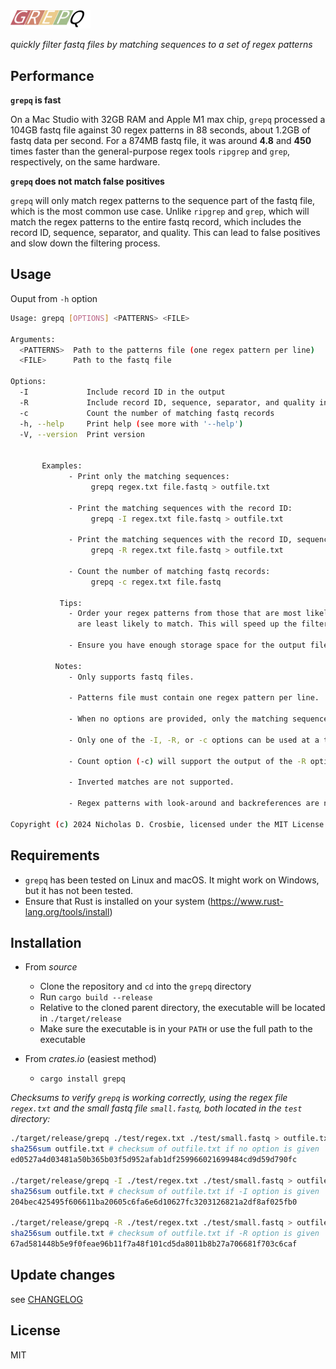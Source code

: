 <img src="src/grepq-icon.svg" width="128" />

_quickly filter fastq files by matching sequences to a set of regex patterns_

## Performance
**`grepq` is fast**

On a Mac Studio with 32GB RAM and Apple M1 max chip, `grepq` processed a 104GB fastq file against 30 regex patterns in 88 seconds, about 1.2GB of fastq data per second. For a 874MB fastq file, it was around **4.8** and **450** times faster than the general-purpose regex tools `ripgrep` and `grep`, respectively, on the same hardware. 

**`grepq` does not match false positives**

`grepq` will only match regex patterns to the sequence part of the fastq file, which is the most common use case. Unlike `ripgrep` and `grep`, which will match the regex patterns to the entire fastq record, which includes the record ID, sequence, separator, and quality. This can lead to false positives and slow down the filtering process.

## Usage 
Ouput from `-h` option
```bash
Usage: grepq [OPTIONS] <PATTERNS> <FILE>

Arguments:
  <PATTERNS>  Path to the patterns file (one regex pattern per line)
  <FILE>      Path to the fastq file

Options:
  -I             Include record ID in the output
  -R             Include record ID, sequence, separator, and quality in the output
  -c             Count the number of matching fastq records
  -h, --help     Print help (see more with '--help')
  -V, --version  Print version


       Examples:
             - Print only the matching sequences:
                  grepq regex.txt file.fastq > outfile.txt
        
             - Print the matching sequences with the record ID:
                  grepq -I regex.txt file.fastq > outfile.txt
        
             - Print the matching sequences with the record ID, sequence, separator, and quality fields
                  grepq -R regex.txt file.fastq > outfile.txt
        
             - Count the number of matching fastq records:
                  grepq -c regex.txt file.fastq

           Tips:
             - Order your regex patterns from those that are most likely to match to those that
               are least likely to match. This will speed up the filtering process.

             - Ensure you have enough storage space for the output file.

          Notes:
             - Only supports fastq files.

             - Patterns file must contain one regex pattern per line.

             - When no options are provided, only the matching sequences are printed.

             - Only one of the -I, -R, or -c options can be used at a time.

             - Count option (-c) will support the output of the -R option since it is in fastq format.
             
             - Inverted matches are not supported.
        
             - Regex patterns with look-around and backreferences are not supported.

Copyright (c) 2024 Nicholas D. Crosbie, licensed under the MIT License.
```


## Requirements

- `grepq` has been tested on Linux and macOS. It might work on Windows, but it has not been tested.
- Ensure that Rust is installed on your system (https://www.rust-lang.org/tools/install)

## Installation

- From *source*
    - Clone the repository and `cd` into the `grepq` directory
    - Run `cargo build --release`
    - Relative to the cloned parent directory, the executable will be located in `./target/release`
    - Make sure the executable is in your `PATH` or use the full path to the executable

- From *crates.io* (easiest method)
    - `cargo install grepq`

_Checksums to verify `grepq` is working correctly, using the regex file `regex.txt` and the small fastq file `small.fastq`, both located in the `test` directory:_

```bash
./target/release/grepq ./test/regex.txt ./test/small.fastq > outfile.txt
sha256sum outfile.txt # checksum of outfile.txt if no option is given
ed0527a4d03481a50b365b03f5d952afab1df259966021699484cd9d59d790fc

./target/release/grepq -I ./test/regex.txt ./test/small.fastq > outfile.txt
sha256sum outfile.txt # checksum of outfile.txt if -I option is given
204bec425495f606611ba20605c6fa6e6d10627fc3203126821a2df8af025fb0

./target/release/grepq -R ./test/regex.txt ./test/small.fastq > outfile.txt
sha256sum outfile.txt # checksum of outfile.txt if -R option is given
67ad581448b5e9f0feae96b11f7a48f101cd5da8011b8b27a706681f703c6caf
```

## Update changes
see [CHANGELOG](https://github.com/Rbfinch/grepq/blob/main/CHANGELOG.md)

## License
MIT

